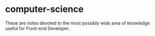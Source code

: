 # computer-science

These are notes devoted to the most possibly wide area of knowledge useful for Front-end Developer.
